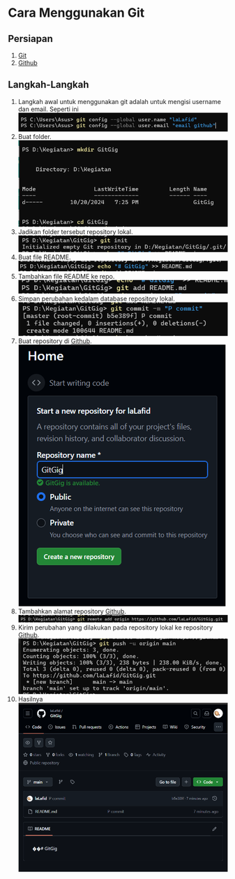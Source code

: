 # Cara Menggunakan Git

## Persiapan 

1. [Git](https://git-scm.com/)
2. [Github](https://github.com/)

## Langkah-Langkah

1. Langkah awal untuk menggunakan git adalah untuk mengisi username dan email.
Seperti ini
![alt text](<gambar/langkah awal.png>)
2. Buat folder.
![alt text](<gambar/buat folder.png>)
3. Jadikan folder tersebut repository lokal.
![alt text](<gambar/git init.png>)
4. Buat file README.
![alt text](<gambar/buat readme.png>)
5. Tambahkan file README ke repo. 
![alt text](<gambar/nambahin file.png>)
6. Simpan perubahan kedalam database repository lokal.
![alt text](<gambar/p commit.png>)
7. Buat repository di [Github](https://github.com/).
![alt text](<gambar/buat repo di github.png>)
8. Tambahkan alamat repository [Github](https://github.com/).
![alt text](<gambar/terakhir ke 2.png>)
9. Kirim perubahan yang dilakukan pada repository lokal ke repository [Github](https://github.com/).
![alt text](<gambar/terakhir ke 1.png>)
10. Hasilnya
![alt text](gambar/hasil.png)
